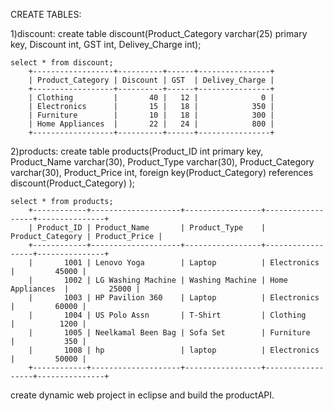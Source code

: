 CREATE TABLES:

1)discount:
	create table discount(Product_Category varchar(25) primary key, Discount int, GST int, Delivey_Charge int);
	
	select * from discount;
		+------------------+----------+------+----------------+
		| Product_Category | Discount | GST  | Delivey_Charge |
		+------------------+----------+------+----------------+
		| Clothing         |       40 |   12 |              0 |
		| Electronics      |       15 |   18 |            350 |
		| Furniture        |       10 |   18 |            300 |
		| Home Appliances  |       22 |   24 |            800 |
		+------------------+----------+------+----------------+
2)products:
	create table products(Product_ID int primary key, 
						Product_Name varchar(30), 
						Product_Type varchar(30), 
						Product_Category varchar(30), 
						Product_Price int,
						foreign key(Product_Category)
						references discount(Product_Category)
						);
						
	select * from products;
		+------------+--------------------+-----------------+------------------+---------------+
		| Product_ID | Product_Name       | Product_Type    | Product_Category | Product_Price |
		+------------+--------------------+-----------------+------------------+---------------+
		|       1001 | Lenovo Yoga        | Laptop          | Electronics      |         45000 |
		|       1002 | LG Washing Machine | Washing Machine | Home Appliances  |         25000 |
		|       1003 | HP Pavilion 360    | Laptop          | Electronics      |         60000 |
		|       1004 | US Polo Assn       | T-Shirt         | Clothing         |          1200 |
		|       1005 | Neelkamal Been Bag | Sofa Set        | Furniture        |           350 |
		|       1008 | hp                 | laptop          | Electronics      |         50000 |
		+------------+--------------------+-----------------+------------------+---------------+
		
create dynamic web project in eclipse
and build the productAPI.
